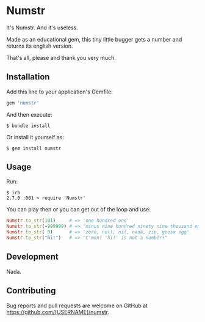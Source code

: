# Numstr

It's Numstr. And it's useless.

Made as an educational gem, this tiny little bugger gets a number and returns its english version.

That's all, please and thank you very much.

## Installation

Add this line to your application's Gemfile:

```ruby
gem 'numstr'
```

And then execute:

    $ bundle install

Or install it yourself as:

    $ gem install numstr

## Usage

Run:
```
$ irb
2.7.0 :001 > require 'Numstr'
```

You can play then or you can get out of the loop and use:

```ruby
Numstr.to_str(101)     # => 'one hundred one'
Numstr.to_str(-999999) # => 'minus nine hundred ninety nine thousand nine hundred ninety nine'
Numstr.to_str( 0)      # => 'zero, null, nil, nada, zip, goose egg'
Numstr.to_str("hi!")   # => "C'mon! 'hi!' is not a number!"
```

## Development

Nada.

## Contributing

Bug reports and pull requests are welcome on GitHub at https://github.com/[USERNAME]/numstr.

